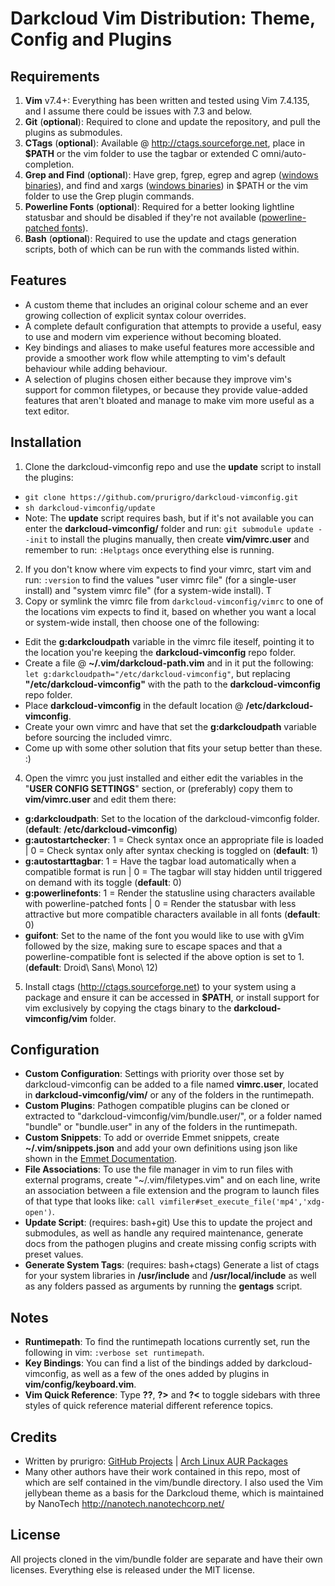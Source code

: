 # Darkcloud Vim Distribution: Theme, Config and Plugins #

## Requirements ##

1. **Vim** v7.4+: Everything has been written and tested using Vim 7.4.135, and I assume there could be issues with 7.3 and below.
2. **Git** (__optional__): Required to clone and update the repository, and pull the plugins as submodules.
3. **CTags** (__optional__): Available @ <http://ctags.sourceforge.net>, place in __$PATH__ or the vim folder to use the tagbar or extended C omni/auto-completion.
4. **Grep and Find** (__optional__): Have grep, fgrep, egrep and agrep ([windows binaries](http://gnuwin32.sourceforge.net/packages/grep.htm)), and find and xargs ([windows binaries](http://gnuwin32.sourceforge.net/packages/findutils.htm)) in $PATH or the vim folder to use the Grep plugin commands.
6. **Powerline Fonts** (__optional__): Required for a better looking lightline statusbar and should be disabled if they're not available ([powerline-patched fonts](https://github.com/Lokaltog/powerline-fonts)).
5. **Bash** (__optional__): Required to use the update and ctags generation scripts, both of which can be run with the commands listed within.

## Features ##

* A custom theme that includes an original colour scheme and an ever growing collection of explicit syntax colour overrides.
* A complete default configuration that attempts to provide a useful, easy to use and modern vim experience without becoming bloated.
* Key bindings and aliases to make useful features more accessible and provide a smoother work flow while attempting to vim's default behaviour while adding behaviour.
* A selection of plugins chosen either because they improve vim's support for common filetypes, or because they provide value-added features that aren't bloated and manage to make vim more useful as a text editor.

## Installation ##

1. Clone the darkcloud-vimconfig repo and use the __update__ script to install the plugins:
  * `git clone https://github.com/prurigro/darkcloud-vimconfig.git`
  * `sh darkcloud-vimconfig/update`
  * Note: The __update__ script requires bash, but if it's not available you can enter the __darkcloud-vimconfig/__ folder and run: `git submodule update --init` to install the plugins manually, then create __vim/vimrc.user__ and remember to run: `:Helptags` once everything else is running.
2. If you don't know where vim expects to find your vimrc, start vim and run: `:version` to find the values "user vimrc file" (for a single-user install) and "system vimrc file" (for a system-wide install). T
3. Copy or symlink the vimrc file from `darkcloud-vimconfig/vimrc` to one of the locations vim expects to find it, based on whether you want a local or system-wide install, then choose one of the following:
  * Edit the __g:darkcloudpath__ variable in the vimrc file iteself, pointing it to the location you're keeping the __darkcloud-vimconfig__ repo folder.
  * Create a file @ __~/.vim/darkcloud-path.vim__ and in it put the following: `let g:darkcloudpath="/etc/darkcloud-vimconfig"`, but replacing __"/etc/darkcloud-vimconfig"__ with the path to the __darkcloud-vimconfig__ repo folder.
  * Place __darkcloud-vimconfig__ in the default location @ __/etc/darkcloud-vimconfig__.
  * Create your own vimrc and have that set the __g:darkcloudpath__ variable before sourcing the included vimrc.
  * Come up with some other solution that fits your setup better than these. :)
4. Open the vimrc you just installed and either edit the variables in the "__USER CONFIG SETTINGS__" section, or (preferably) copy them to __vim/vimrc.user__ and edit them there:
  * **g:darkcloudpath**: Set to the location of the darkcloud-vimconfig folder. (__default__: __/etc/darkcloud-vimconfig__)
  * **g:autostartchecker**: 1 = Check syntax once an appropriate file is loaded | 0 = Check syntax only after syntax checking is toggled on (__default__: 1)
  * **g:autostarttagbar**: 1 = Have the tagbar load automatically when a compatible format is run | 0 = The tagbar will stay hidden until triggered on demand with its toggle (__default__: 0)
  * **g:powerlinefonts**: 1 = Render the statusline using characters available with powerline-patched fonts | 0 = Render the statusbar with less attractive but more compatible characters available in all fonts (__default__: 0)
  * **guifont**: Set to the name of the font you would like to use with gVim followed by the size, making sure to escape spaces and that a powerline-compatible font is selected if the above option is set to 1. (__default__: Droid\ Sans\ Mono\ 12)
5. Install ctags (http://ctags.sourceforge.net) to your system using a package and ensure it can be accessed in __$PATH__, or install support for vim exclusively by copying the ctags binary to the __darkcloud-vimconfig/vim__ folder.

## Configuration ##

* **Custom Configuration**: Settings with priority over those set by darkcloud-vimconfig can be added to a file named __vimrc.user__, located in __darkcloud-vimconfig/vim/__ or any of the folders in the runtimepath.
* **Custom Plugins**: Pathogen compatible plugins can be cloned or extracted to "darkcloud-vimconfig/vim/bundle.user/", or a folder named "bundle" or "bundle.user" in any of the folders in the runtimepath.
* **Custom Snippets**: To add or override Emmet snippets, create __~/.vim/snippets.json__ and add your own definitions using json like shown in the [Emmet Documentation](http://docs.emmet.io/customization/snippets/).
* **File Associations**: To use the file manager in vim to run files with external programs, create "~/.vim/filetypes.vim" and on each line, write an association between a file extension and the program to launch files of that type that looks like: `call vimfiler#set_execute_file('mp4','xdg-open')`.
* **Update Script**: (requires: bash+git) Use this to update the project and submodules, as well as handle any required maintenance, generate docs from the pathogen plugins and create missing config scripts with preset values.
* **Generate System Tags**: (requires: bash+ctags) Generate a list of ctags for your system libraries in __/usr/include__ and __/usr/local/include__ as well as any folders passed as arguments by running the __gentags__ script.

## Notes ##

* **Runtimepath**: To find the runtimepath locations currently set, run the following in vim: `:verbose set runtimepath`.
* **Key Bindings**: You can find a list of the bindings added by darkcloud-vimconfig, as well as a few of the ones added by plugins in __vim/config/keyboard.vim__.
* **Vim Quick Reference**: Type __??__, __?>__ and __?<__ to toggle sidebars with three styles of quick reference material different reference topics.

## Credits ##

* Written by prurigro: [GitHub Projects](https://github.com/prurigro) | [Arch Linux AUR Packages](https://aur.archlinux.org/packages/?SeB=m&K=prurigro)
* Many other authors have their work contained in this repo, most of which are self contained in the vim/bundle directory. I also used the Vim jellybean theme as a basis for the Darkcloud theme, which is maintained by NanoTech <http://nanotech.nanotechcorp.net/>

## License ##
All projects cloned in the vim/bundle folder are separate and have their own licenses. Everything else is released under the MIT license.
